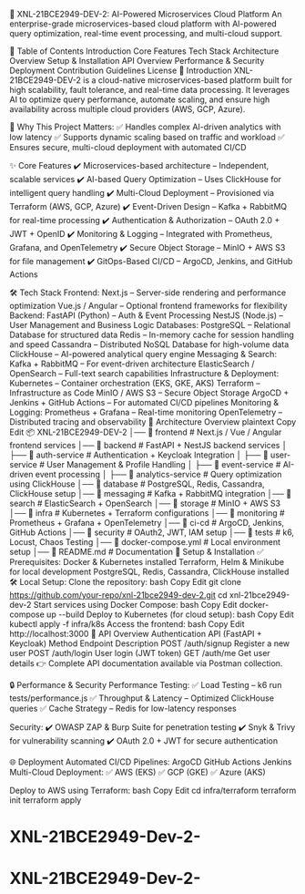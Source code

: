 🚀 XNL-21BCE2949-DEV-2: AI-Powered Microservices Cloud Platform
An enterprise-grade microservices-based cloud platform with AI-powered query optimization, real-time event processing, and multi-cloud support.

📌 Table of Contents
Introduction
Core Features
Tech Stack
Architecture Overview
Setup & Installation
API Overview
Performance & Security
Deployment
Contribution Guidelines
License
🔹 Introduction
XNL-21BCE2949-DEV-2 is a cloud-native microservices-based platform built for high scalability, fault tolerance, and real-time data processing. It leverages AI to optimize query performance, automate scaling, and ensure high availability across multiple cloud providers (AWS, GCP, Azure).

🌟 Why This Project Matters:
✅ Handles complex AI-driven analytics with low latency
✅ Supports dynamic scaling based on traffic and workload
✅ Ensures secure, multi-cloud deployment with automated CI/CD

✨ Core Features
✔️ Microservices-based architecture – Independent, scalable services
✔️ AI-based Query Optimization – Uses ClickHouse for intelligent query handling
✔️ Multi-Cloud Deployment – Provisioned via Terraform (AWS, GCP, Azure)
✔️ Event-Driven Design – Kafka + RabbitMQ for real-time processing
✔️ Authentication & Authorization – OAuth 2.0 + JWT + OpenID
✔️ Monitoring & Logging – Integrated with Prometheus, Grafana, and OpenTelemetry
✔️ Secure Object Storage – MinIO + AWS S3 for file management
✔️ GitOps-Based CI/CD – ArgoCD, Jenkins, and GitHub Actions

🛠 Tech Stack
Frontend:
Next.js – Server-side rendering and performance optimization
Vue.js / Angular – Optional frontend frameworks for flexibility
Backend:
FastAPI (Python) – Auth & Event Processing
NestJS (Node.js) – User Management and Business Logic
Databases:
PostgreSQL – Relational Database for structured data
Redis – In-memory cache for session handling and speed
Cassandra – Distributed NoSQL Database for high-volume data
ClickHouse – AI-powered analytical query engine
Messaging & Search:
Kafka + RabbitMQ – For event-driven architecture
ElasticSearch / OpenSearch – Full-text search capabilities
Infrastructure & Deployment:
Kubernetes – Container orchestration (EKS, GKE, AKS)
Terraform – Infrastructure as Code
MinIO / AWS S3 – Secure Object Storage
ArgoCD + Jenkins + GitHub Actions – For automated CI/CD pipelines
Monitoring & Logging:
Prometheus + Grafana – Real-time monitoring
OpenTelemetry – Distributed tracing and observability
📂 Architecture Overview
plaintext
Copy
Edit
📦 XNL-21BCE2949-DEV-2
│── 📁 frontend               # Next.js / Vue / Angular frontend services
│── 📁 backend                # FastAPI + NestJS backend services
│   ├── 📁 auth-service       # Authentication + Keycloak Integration
│   ├── 📁 user-service       # User Management & Profile Handling
│   ├── 📁 event-service      # AI-driven event processing
│   ├── 📁 analytics-service  # Query optimization using ClickHouse
│── 📁 database               # PostgreSQL, Redis, Cassandra, ClickHouse setup
│── 📁 messaging              # Kafka + RabbitMQ integration
│── 📁 search                 # ElasticSearch + OpenSearch
│── 📁 storage                # MinIO + AWS S3
│── 📁 infra                  # Kubernetes + Terraform configurations
│── 📁 monitoring             # Prometheus + Grafana + OpenTelemetry
│── 📁 ci-cd                  # ArgoCD, Jenkins, GitHub Actions
│── 📁 security               # OAuth2, JWT, IAM setup
│── 📁 tests                  # k6, Locust, Chaos Testing
│── 📄 docker-compose.yml     # Local environment setup
│── 📄 README.md              # Documentation
🚀 Setup & Installation
✅ Prerequisites:
Docker & Kubernetes installed
Terraform, Helm & Minikube for local development
PostgreSQL, Redis, Cassandra, ClickHouse installed
🛠 Local Setup:
Clone the repository:
bash
Copy
Edit
git clone https://github.com/your-repo/xnl-21bce2949-dev-2.git
cd xnl-21bce2949-dev-2
Start services using Docker Compose:
bash
Copy
Edit
docker-compose up --build
Deploy to Kubernetes (for cloud setup):
bash
Copy
Edit
kubectl apply -f infra/k8s
Access the frontend:
bash
Copy
Edit
http://localhost:3000
📡 API Overview
Authentication API (FastAPI + Keycloak)
Method	Endpoint	Description
POST	/auth/signup	Register a new user
POST	/auth/login	User login (JWT token)
GET	/auth/me	Get user details
👉 Complete API documentation available via Postman collection.

🔒 Performance & Security
Performance Testing:
✅ Load Testing – k6 run tests/performance.js
✅ Throughput & Latency – Optimized ClickHouse queries
✅ Cache Strategy – Redis for low-latency responses

Security:
✔️ OWASP ZAP & Burp Suite for penetration testing
✔️ Snyk & Trivy for vulnerability scanning
✔️ OAuth 2.0 + JWT for secure authentication

🌐 Deployment
Automated CI/CD Pipelines:
ArgoCD
GitHub Actions
Jenkins
Multi-Cloud Deployment:
✅ AWS (EKS)
✅ GCP (GKE)
✅ Azure (AKS)

Deploy to AWS using Terraform:
bash
Copy
Edit
cd infra/terraform
terraform init
terraform apply
# XNL-21BCE2949-Dev-2-
# XNL-21BCE2949-Dev-2-
